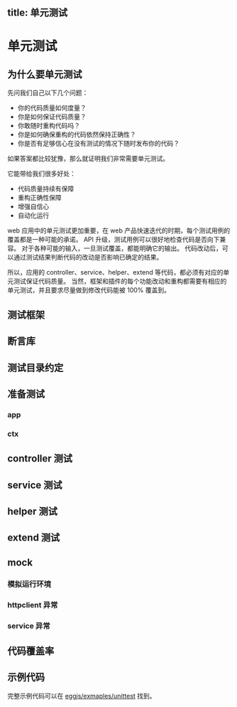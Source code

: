 title: 单元测试
---

# 单元测试

## 为什么要单元测试

先问我们自己以下几个问题：

- 你的代码质量如何度量？
- 你是如何保证代码质量？
- 你敢随时重构代码吗？
- 你是如何确保重构的代码依然保持正确性？
- 你是否有足够信心在没有测试的情况下随时发布你的代码？

如果答案都比较犹豫，那么就证明我们非常需要单元测试。

它能带给我们很多好处：
- 代码质量持续有保障
- 重构正确性保障
- 增强自信心
- 自动化运行

web 应用中的单元测试更加重要，在 web 产品快速迭代的时期，每个测试用例的覆盖都是一种可能的承诺。
API 升级，测试用例可以很好地检查代码是否向下兼容。
对于各种可能的输入，一旦测试覆盖，都能明确它的输出。
代码改动后，可以通过测试结果判断代码的改动是否影响已确定的结果。

所以，应用的 controller、service、helper、extend 等代码，都必须有对应的单元测试保证代码质量。
当然，框架和插件的每个功能改动和重构都需要有相应的单元测试，并且要求尽量做到修改代码能被 100% 覆盖到。

## 测试框架

## 断言库

## 测试目录约定

## 准备测试

### app

### ctx

## controller 测试

## service 测试

## helper 测试

## extend 测试

## mock

### 模拟运行环境

### httpclient 异常

### service 异常

## 代码覆盖率

## 示例代码

完整示例代码可以在 [eggjs/exmaples/unittest](https://github.com/eggjs/examples/blob/master/unittest) 找到。
